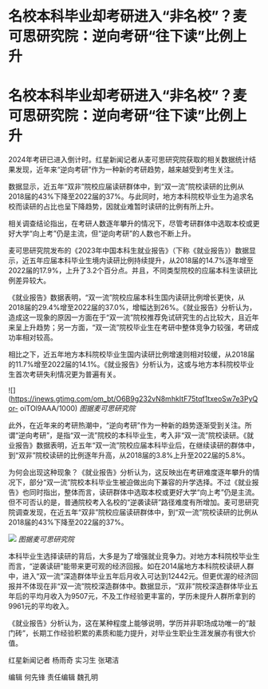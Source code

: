 # 名校本科毕业却考研进入“非名校”？麦可思研究院：逆向考研“往下读”比例上升

# 名校本科毕业却考研进入“非名校”？麦可思研究院：逆向考研“往下读”比例上升

2024年考研已进入倒计时。红星新闻记者从麦可思研究院获取的相关数据统计结果发现，近年来“逆向考研”作为一种新的考研趋势，越来越受到考生关注。

数据显示，近五年“双非”院校应届读研群体中，到“双一流”院校读研的比例从2018届的43%下降至2022届的37%。与此同时，地方本科院校毕业生为追求名校而读研的占比也呈下降趋势，因就业难暂时读研的比例有所上升。

相关调查结论指出，在考研人数逐年攀升的情况下，尽管考研群体中选取本校或更好大学“向上考”仍是主流，但“逆向考研”的人数也不断上升。

麦可思研究院发布的《2023年中国本科生就业报告》（下称《就业报告》）数据显示，近五年应届本科毕业生境内读研比例持续提升，从2018届的14.7%逐年增至2022届的17.9%，上升了3.2个百分点。并且，不同类型院校的应届本科生读研比例差异较大。

《就业报告》数据表明，“双一流”院校应届本科生国内读研比例增长更快，从2018届的29.4%增至2022届的37.0%，增幅达到26%。《就业报告》分析认为，造成这一现象的原因一方面在于“双一流”院校推荐免试研究生的占比较大，且近年来呈上升趋势；另一方面，“双一流”院校毕业生在考研中整体竞争力较强，考研成功率相对较高。

相比之下，近五年地方本科院校毕业生国内读研比例增速则相对较缓，从2018届的11.7%增至2022届的14.1%。《就业报告》分析认为，这或与地方本科院校毕业生首次考研失利情况更为普遍有关。

![](https://inews.gtimg.com/om_bt/O6B9g232vN8mhkItF75tqf1txeoSw7e3PyQor-
oiTOl9AAA/1000) _图据麦可思研究院_

此外，在近年来的考研热潮中，“逆向考研”作为一种新的趋势逐渐受到关注。所谓“逆向考研”，是指“双一流”院校的本科毕业生，考入非“双一流”院校读研。《就业报告》数据表明，近五年“双一流”院校应届本科毕业后，在继续读研的群体中，到“双非”院校读研的比例逐年升高，从2018届的3.8%上升至2022届的5.8%。

为何会出现这种现象？《就业报告》分析认为，这反映出在考研难度逐年攀升的情况下，部分“双一流”院校本科毕业生被迫做出向下兼容的升学选择。不过《就业报告》也同时指出，整体而言，读研群体中选取本校或更好大学“向上考”仍是主流。但不可否认的是，普通院校考入名校的“逆袭读研”路径难度有所增加。麦可思研究院调查发现，在近五年“双非”院校应届读研群体中，到“双一流”院校读研的比例从2018届的43%下降至2022届的37%。

![](https://inews.gtimg.com/om_bt/OraSFI0gVJ2q3PCikZc5H5_XiTGR-7KaEt_WTi_eNCzVMAA/1000)
_图据麦可思研究院_

本科毕业生选择读研的背后，大多是为了增强就业竞争力。对地方本科院校毕业生而言，“逆袭读研”能带来更可观的经济回报。如在2014届地方本科院校读研人群中，进入“双一流”深造群体毕业五年后月收入可达到12442元。但更优渥的经济回报并不体现在非“双一流”院校深造群体中。数据显示，“双非”院校深造群体毕业五年后的平均月收入为9507元，不及工作经验更丰富的，学历未提升人群所拿到的9961元的平均收入。

《就业报告》分析认为，这在某种程度上能够说明，学历并非职场成功唯一的“敲门砖”，长期工作经验积累的素质和能力提升，对毕业生职业生涯发展亦有很大价值。

红星新闻记者 杨雨奇 实习生 张珺洁

编辑 何先锋 责任编辑 魏孔明

